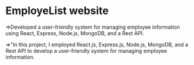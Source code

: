 # EmployeList website

=>Developed a user-friendly system for managing employee information using React, Express, Node.js, MongoDB, and a Rest API.

=>"In this project, I employed React.js, Express.js, Node.js, MongoDB, and a Rest API to develop a user-friendly system for managing employee information. 

